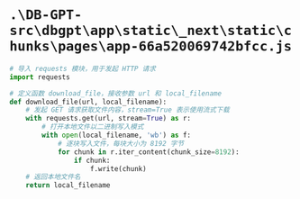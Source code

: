 # `.\DB-GPT-src\dbgpt\app\static\_next\static\chunks\pages\app-66a520069742bfcc.js`

```py
# 导入 requests 模块，用于发起 HTTP 请求
import requests

# 定义函数 download_file，接收参数 url 和 local_filename
def download_file(url, local_filename):
    # 发起 GET 请求获取文件内容，stream=True 表示使用流式下载
    with requests.get(url, stream=True) as r:
        # 打开本地文件以二进制写入模式
        with open(local_filename, 'wb') as f:
            # 逐块写入文件，每块大小为 8192 字节
            for chunk in r.iter_content(chunk_size=8192):
                if chunk:
                    f.write(chunk)
    # 返回本地文件名
    return local_filename
```